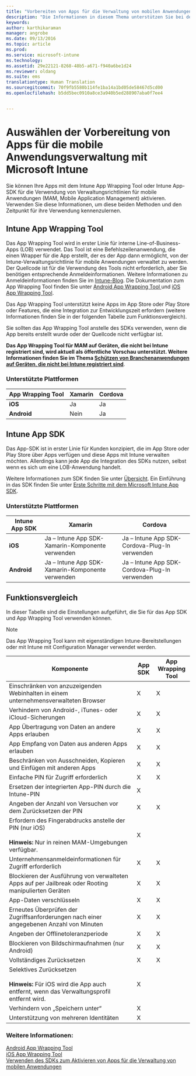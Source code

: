 ```yaml
---
title: "Vorbereiten von Apps für die Verwaltung von mobilen Anwendungen | Microsoft Intune"
description: "Die Informationen in diesem Thema unterstützen Sie bei der Entscheidung, wann Sie das App Wrapping-Tool und die App-SDK verwenden sollten, um Ihrer benutzerdefinierten Reihe von Branchen-Apps die Verwendung der Verwaltungsrichtlinien für mobile Apps zu ermöglichen."
keywords: 
author: karthikaraman
manager: angrobe
ms.date: 09/13/2016
ms.topic: article
ms.prod: 
ms.service: microsoft-intune
ms.technology: 
ms.assetid: 29e22121-8268-48b5-a671-f940a6be1d24
ms.reviewer: oldang
ms.suite: ems
translationtype: Human Translation
ms.sourcegitcommit: 70f9fb5580b114fe1ba14a1bd05de58467d5cd00
ms.openlocfilehash: b5dd5bec0910a8ce3a940b5ed288907aba0f7ee4


---
```


# Auswählen der Vorbereitung von Apps für die mobile Anwendungsverwaltung mit Microsoft Intune
Sie können Ihre Apps mit dem Intune App Wrapping Tool oder Intune App-SDK für die Verwendung von Verwaltungsrichtlinien für mobile Anwendungen (MAM, Mobile Application Management) aktivieren. Verwenden Sie diese Informationen, um diese beiden Methoden und den Zeitpunkt für ihre Verwendung kennenzulernen.

## Intune App Wrapping Tool
Das App Wrapping Tool wird in erster Linie für interne Line-of-Business-Apps (LOB) verwendet. Das Tool ist eine Befehlszeilenanwendung, die einen Wrapper für die App erstellt, der es der App dann ermöglicht, von der Intune-Verwaltungsrichtlinie für mobile Anwendungen verwaltet zu werden. Der Quellcode ist für die Verwendung des Tools nicht erforderlich, aber Sie benötigen entsprechende Anmeldeinformationen.  Weitere Informationen zu Anmeldeinformationen finden Sie im [Intune-Blog](https://blogs.technet.microsoft.com/enterprisemobility/2015/02/25/how-to-obtain-the-prerequisites-for-the-intune-app-wrapping-tool-for-ios/). Die Dokumentation zum App Wrapping Tool finden Sie unter [Android App Wrapping Tool ](prepare-android-apps-for-mobile-application-management-with-the-microsoft-intune-app-wrapping-tool.md) und [iOS App Wrapping Tool](prepare-ios-apps-for-mobile-application-management-with-the-microsoft-intune-app-wrapping-tool.md).

Das App Wrapping Tool unterstützt keine Apps im App Store oder Play Store oder Features, die eine Integration zur Entwicklungszeit erfordern (weitere Informationen finden Sie in der folgenden Tabelle zum Funktionsvergleich).

Sie sollten das App Wrapping Tool anstelle des SDKs verwenden, wenn die App bereits erstellt wurde oder der Quellcode nicht verfügbar ist.

**Das App Wrapping Tool für MAM auf Geräten, die nicht bei Intune registriert sind, wird aktuell als öffentliche Vorschau unterstützt. Weitere Informationen finden Sie im Thema [Schützen von Branchenanwendungen auf Geräten, die nicht bei Intune registriert sind](protect-line-of-business-apps-and-data-on-devices-not-enrolled-in-microsoft-intune.md)**.

### Unterstützte Plattformen

|**App Wrapping Tool** | **Xamarin** |**Cordova** |
|------|----|----|
|**iOS** |Ja|Ja|
|**Android**| Nein |Ja|
## Intune App SDK
Das App-SDK ist in erster Linie für Kunden konzipiert, die im App Store oder Play Store über Apps verfügen und diese Apps mit Intune verwalten möchten. Allerdings kann jede App die Integration des SDKs nutzen, selbst wenn es sich um eine LOB-Anwendung handelt.

Weitere Informationen zum SDK finden Sie unter [Übersicht](/intune/develop/intune-app-sdk). Ein Einführung in das SDK finden Sie unter [Erste Schritte mit dem Microsoft Intune App SDK](/intune/develop/intune-app-sdk-get-started).

### Unterstützte Plattformen
|**Intune App SDK** |**Xamarin** |**Cordova**
|------|----|----|
|**iOS**|Ja – Intune App SDK-Xamarin-Komponente verwenden|Ja – Intune App SDK-Cordova-Plug-In verwenden|
|**Android**| Ja – Intune App SDK-Xamarin-Komponente verwenden|Ja – Intune App SDK-Cordova-Plug-In verwenden|

## Funktionsvergleich
In dieser Tabelle sind die Einstellungen aufgeführt, die Sie für das App SDK und App Wrapping Tool verwenden können.

> [!NOTE]
> Das App Wrapping Tool kann mit eigenständigen Intune-Bereitstellungen oder mit Intune mit Configuration Manager verwendet werden.

|Komponente|App SDK|App Wrapping Tool|
|-----------|---------------------|-----------|
|Einschränken von anzuzeigenden Webinhalten in einem unternehmensverwalteten Browser|X|X|
|Verhindern von Android-, iTunes- oder iCloud-Sicherungen|X|X|
|App Übertragung von Daten an andere Apps erlauben|X|X|
|App Empfang von Daten aus anderen Apps erlauben|X|X|
|Beschränken von Ausschneiden, Kopieren und Einfügen mit anderen Apps|X|X|
|Einfache PIN für Zugriff erforderlich|X|X|
|Ersetzen der integrierten App-PIN durch die Intune-PIN|X||
|Angeben der Anzahl von Versuchen vor dem Zurücksetzen der PIN|X|X|
|Erfordern des Fingerabdrucks anstelle der PIN (nur iOS)<br></br>**Hinweis:** Nur in reinen MAM-Umgebungen verfügbar.|X||
|Unternehmensanmeldeinformationen für Zugriff erforderlich|X|X|
|Blockieren der Ausführung von verwalteten Apps auf per Jailbreak oder Rooting manipulierten Geräten|X|X|
|App-Daten verschlüsseln|X|X|
|Erneutes Überprüfen der Zugriffsanforderungen nach einer angegebenen Anzahl von Minuten|X|X|
|Angeben der Offlinetoleranzperiode|X|X|
|Blockieren von Bildschirmaufnahmen (nur Android)|X|X|
|Vollständiges Zurücksetzen|X|X|
|Selektives Zurücksetzen <br></br>**Hinweis:** Für iOS wird die App auch entfernt, wenn das Verwaltungsprofil entfernt wird.|X||
|Verhindern von „Speichern unter“ |X||
|Unterstützung von mehreren Identitäten|X||
### Weitere Informationen:

[Android App Wrapping Tool](prepare-android-apps-for-mobile-application-management-with-the-microsoft-intune-app-wrapping-tool.md)</br>
[iOS App Wrapping Tool](prepare-ios-apps-for-mobile-application-management-with-the-microsoft-intune-app-wrapping-tool.md)</br>
[Verwenden des SDKs zum Aktivieren von Apps für die Verwaltung von mobilen Anwendungen](use-the-sdk-to-enable-apps-for-mobile-application-management.md)



<!--HONumber=Sep16_HO2-->


